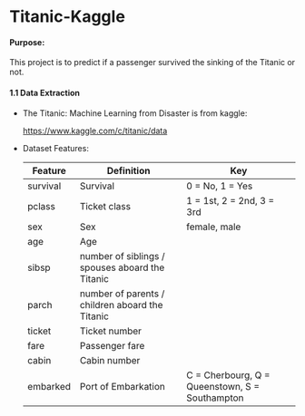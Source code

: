 # Titanic-Kaggle

#### Purpose:

This project is to predict if a passenger survived the sinking of the Titanic or not. 

#### 1.1 Data Extraction
    
   * The Titanic: Machine Learning from Disaster is from kaggle:
   
        https://www.kaggle.com/c/titanic/data
        
   * Dataset Features:
   
        |   Feature          | Definition           |   Key                         |
        | ----------------   |-------------         |-------------                  | 
        |   survival         |  Survival            |0 = No, 1 = Yes                |
        |   pclass           |  Ticket class        |1 = 1st, 2 = 2nd, 3 = 3rd      |
        |   sex              |  Sex                 | female, male|
        |   age              |  Age                 |                               |
        |   sibsp            |  number of siblings / spouses aboard the Titanic|    |
        |   parch            |  number of parents / children aboard the Titanic|    |
        |   ticket           |  Ticket number       |                               |
        |   fare             |  Passenger fare      |                               |
        |   cabin            |  Cabin number        |                               |
        |   embarked         |  Port of Embarkation | C = Cherbourg, Q = Queenstown, S = Southampton|
        
   
